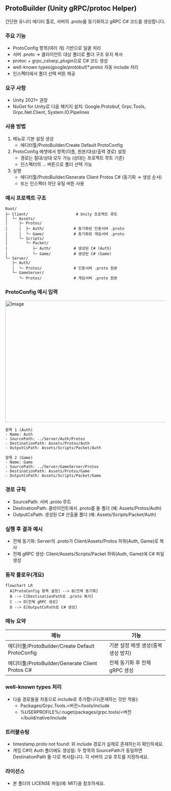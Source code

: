 ## ProtoBuilder (Unity gRPC/protoc Helper)

간단한 유니티 에디터 툴로, 서버의 .proto를 동기화하고 gRPC C# 코드를 생성합니다.

### 주요 기능
- ProtoConfig 항목(여러 개) 기반으로 일괄 처리
- 서버 .proto → 클라이언트 대상 폴더로 폴더 구조 유지 복사
- protoc + grpc_csharp_plugin으로 C# 코드 생성
- well-known types(google/protobuf/*.proto) 자동 include 처리
- 인스펙터에서 폴더 선택 버튼 제공

### 요구 사항
- Unity 2021+ 권장
- NuGet for Unity로 다음 패키지 설치: Google.Protobuf, Grpc.Tools, Grpc.Net.Client, System.IO.Pipelines

### 사용 방법
1) 메뉴로 기본 설정 생성
   - 에디터툴/ProtoBuilder/Create Default ProtoConfig
2) ProtoConfig 에셋에서 항목(이름, 원본/대상/출력 경로) 설정
   - 경로는 절대/상대 모두 가능 (상대는 프로젝트 루트 기준)
   - 인스펙터의 ... 버튼으로 폴더 선택 가능
3) 실행
   - 에디터툴/ProtoBuilder/Generate Client Protos C# (동기화 → 생성 순서)
   - 또는 인스펙터 하단 유틸 버튼 사용


### 예시 프로젝트 구조
```text
Root/
├─ Client/                     # Unity 프로젝트 루트
│  └─ Assets/
│     ├─ Protos/
│     │  ├─ Auth/             # 동기화된 인증서버 .proto
│     │  └─ Game/             # 동기화된 게임서버 .proto
│     └─ Scripts/
│        └─ Packet/
│           ├─ Auth/          # 생성된 C# (Auth)
│           └─ Game/          # 생성된 C# (Game)
└─ Server/
   ├─ Auth/
   │  └─ Protos/              # 인증서버 .proto 원본
   └─ GameServer/
      └─ Protos/              # 게임서버 .proto 원본
```

### ProtoConfig 예시 입력

<img width="549" height="381" alt="Image" src="https://github.com/user-attachments/assets/7a043af9-1ab9-4fa1-8074-bade86a705e4" />

```text
항목 1 (Auth)
- Name: Auth
- SourcePath: ../Server/Auth/Protos
- DestinationPath: Assets/Protos/Auth
- OutputCsPath: Assets/Scripts/Packet/Auth

항목 2 (Game)
- Name: Game
- SourcePath: ../Server/GameServer/Protos
- DestinationPath: Assets/Protos/Game
- OutputCsPath: Assets/Scripts/Packet/Game
```

### 경로 규칙
- SourcePath: 서버 .proto 루트
- DestinationPath: 클라이언트에서 .proto를 둘 폴더 (예: Assets/Protos/Auth)
- OutputCsPath: 생성된 C# 산출물 폴더 (예: Assets/Scripts/Packet/Auth)

### 실행 후 결과 예시
- 전체 동기화: Server의 .proto가 Client/Assets/Protos 하위(Auth, Game)로 복사
- 전체 gRPC 생성: Client/Assets/Scripts/Packet 하위(Auth, Game)에 C# 파일 생성

### 동작 플로우(개요)
```mermaid
flowchart LR
  A[ProtoConfig 항목 설정] --> B[전체 동기화]
  B --> C[DestinationPath로 .proto 복사]
  C --> D[전체 gRPC 생성]
  D --> E[OutputCsPath로 C# 생성]
```

### 메뉴 요약
| 메뉴 | 기능 |
| --- | --- |
| 에디터툴/ProtoBuilder/Create Default ProtoConfig | 기본 설정 에셋 생성(중복 생성 방지) |
| 에디터툴/ProtoBuilder/Generate Client Protos C# | 전체 동기화 후 전체 gRPC 생성 |

### well-known types 처리
- 다음 경로들을 자동으로 include로 추가합니다(존재하는 것만 적용):
  - Packages/Grpc.Tools.<버전>/tools/include
  - %USERPROFILE%/.nuget/packages/grpc.tools/<버전>/build/native/include

### 트러블슈팅
- timestamp.proto not found: 위 include 경로가 실제로 존재하는지 확인하세요.
- 게임 C#이 Auth 폴더에도 생성됨: 두 항목의 SourcePath가 동일하면 DestinationPath 둘 다로 복사됩니다. 각 서버의 고유 루트를 지정하세요.

### 라이선스
- 본 폴더의 LICENSE 파일(예: MIT)을 참조하세요.